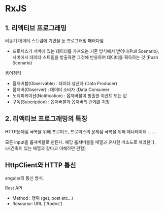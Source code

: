 # RxJS

## 1. 리액티브 프로그래밍

비동기 데이터 스트림에 기반을 둔 프로그래밍 패러다임

- 프로세스가 서버에 있는 데이터를 가져오는 기존 방식에서 벋어나(Pull Scenario), 서버에서 데이터 스트림을 방출하면 그것에 반응하여 데이터를 획득하는 것 (Push Scenario)

용어정리
- 옵저버블(Observable) : 데이터 생산자 (Data Producer)
- 옵저버(Observer) : 데이터 소비자 (Data Consumer
- 노티피케이션(Notification) : 옵저버블이 방출한 이벤트 또는 값
- 구독(Subcription) : 옵저버블과 옵저버의 관계를 지칭

## 2. 리액티브 프로그래밍의 특징

HTTP문제점 극복을 위해 프로미스, 프로미스의 문제점 극복을 위해 제너레이터 .......

모든 input을 옵져버블로 만든다. 해당 옵져버블을 배열과 유사한 메소드로 처리한다.
(시간축이 있는 배열과 같다고 이해하면 편함)

## HttpClient와 HTTP 통신

angular의 통신 방식.

Rest API
- Method : 행위 (get, post etc...)
- Resourse: URL ('/todos')


